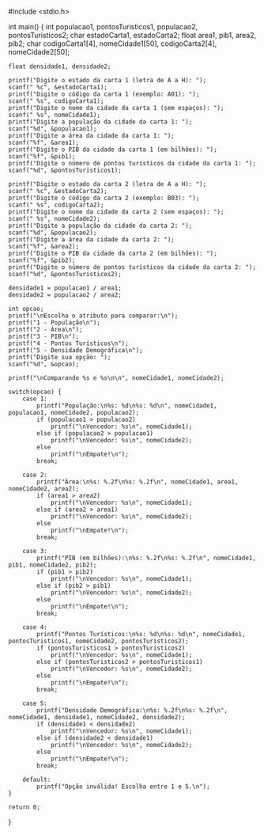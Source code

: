 #include <stdio.h>

int main() {
    int populacao1, pontosTuristicos1, populacao2, pontosTuristicos2;
    char estadoCarta1, estadoCarta2;
    float area1, pib1, area2, pib2;
    char codigoCarta1[4], nomeCidade1[50], codigoCarta2[4], nomeCidade2[50];

    float densidade1, densidade2;

    printf("Digite o estado da carta 1 (letra de A a H): ");
    scanf(" %c", &estadoCarta1);
    printf("Digite o código da carta 1 (exemplo: A01): ");
    scanf(" %s", codigoCarta1);
    printf("Digite o nome da cidade da carta 1 (sem espaços): ");
    scanf(" %s", nomeCidade1);
    printf("Digite a população da cidade da carta 1: ");
    scanf("%d", &populacao1);
    printf("Digite a área da cidade da carta 1: ");
    scanf("%f", &area1);
    printf("Digite o PIB da cidade da carta 1 (em bilhões): ");
    scanf("%f", &pib1);
    printf("Digite o número de pontos turísticos da cidade da carta 1: ");
    scanf("%d", &pontosTuristicos1);

    printf("Digite o estado da carta 2 (letra de A a H): ");
    scanf(" %c", &estadoCarta2);
    printf("Digite o código da carta 2 (exemplo: B03): ");
    scanf(" %s", codigoCarta2);
    printf("Digite o nome da cidade da carta 2 (sem espaços): ");
    scanf(" %s", nomeCidade2);
    printf("Digite a população da cidade da carta 2: ");
    scanf("%d", &populacao2);
    printf("Digite a área da cidade da carta 2: ");
    scanf("%f", &area2);
    printf("Digite o PIB da cidade da carta 2 (em bilhões): ");
    scanf("%f", &pib2);
    printf("Digite o número de pontos turísticos da cidade da carta 2: ");
    scanf("%d", &pontosTuristicos2);

    densidade1 = populacao1 / area1;
    densidade2 = populacao2 / area2;

    int opcao;
    printf("\nEscolha o atributo para comparar:\n");
    printf("1 - População\n");
    printf("2 - Área\n");
    printf("3 - PIB\n");
    printf("4 - Pontos Turísticos\n");
    printf("5 - Densidade Demográfica\n");
    printf("Digite sua opção: ");
    scanf("%d", &opcao);

    printf("\nComparando %s e %s\n\n", nomeCidade1, nomeCidade2);

    switch(opcao) {
        case 1:
            printf("População:\n%s: %d\n%s: %d\n", nomeCidade1, populacao1, nomeCidade2, populacao2);
            if (populacao1 > populacao2)
                printf("\nVencedor: %s\n", nomeCidade1);
            else if (populacao2 > populacao1)
                printf("\nVencedor: %s\n", nomeCidade2);
            else
                printf("\nEmpate!\n");
            break;

        case 2:
            printf("Área:\n%s: %.2f\n%s: %.2f\n", nomeCidade1, area1, nomeCidade2, area2);
            if (area1 > area2)
                printf("\nVencedor: %s\n", nomeCidade1);
            else if (area2 > area1)
                printf("\nVencedor: %s\n", nomeCidade2);
            else
                printf("\nEmpate!\n");
            break;

        case 3:
            printf("PIB (em bilhões):\n%s: %.2f\n%s: %.2f\n", nomeCidade1, pib1, nomeCidade2, pib2);
            if (pib1 > pib2)
                printf("\nVencedor: %s\n", nomeCidade1);
            else if (pib2 > pib1)
                printf("\nVencedor: %s\n", nomeCidade2);
            else
                printf("\nEmpate!\n");
            break;

        case 4:
            printf("Pontos Turísticos:\n%s: %d\n%s: %d\n", nomeCidade1, pontosTuristicos1, nomeCidade2, pontosTuristicos2);
            if (pontosTuristicos1 > pontosTuristicos2)
                printf("\nVencedor: %s\n", nomeCidade1);
            else if (pontosTuristicos2 > pontosTuristicos1)
                printf("\nVencedor: %s\n", nomeCidade2);
            else
                printf("\nEmpate!\n");
            break;

        case 5:
            printf("Densidade Demográfica:\n%s: %.2f\n%s: %.2f\n", nomeCidade1, densidade1, nomeCidade2, densidade2);
            if (densidade1 < densidade2)
                printf("\nVencedor: %s\n", nomeCidade1);
            else if (densidade2 < densidade1)
                printf("\nVencedor: %s\n", nomeCidade2);
            else
                printf("\nEmpate!\n");
            break;

        default:
            printf("Opção inválida! Escolha entre 1 e 5.\n");
    }

    return 0;
}
